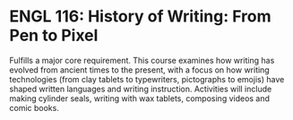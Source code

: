 # ENGL 116: History of Writing: From Pen to Pixel

Fulfills a major core requirement. This course examines how writing has evolved from ancient times to the present, with a focus on how writing technologies (from clay tablets to typewriters, pictographs to emojis) have shaped written languages and writing instruction. Activities will include making cylinder seals, writing with wax tablets, composing videos and comic books.